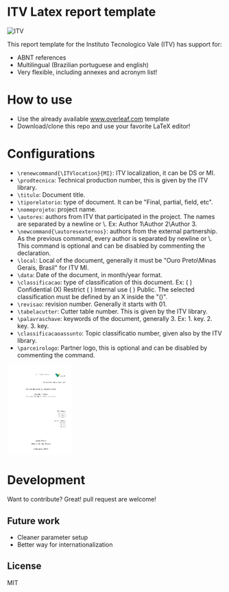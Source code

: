 # ITV Latex report template

<img src="http://www.itv.org/wp-content/themes/html5blank/img/logo-vale.svg" alt="ITV" width="150px"/>

This report template for the Instituto Tecnologico Vale (ITV) has support for:

  - ABNT references
  - Multilingual (Brazilian portuguese and english)
  - Very flexible, including annexes and acronym list!

# How to use

  - Use the already available www.overleaf.com template
  - Download/clone this repo and use your favorite LaTeX editor!

# Configurations

  - ```\renewcommand{\ITVlocation}{MI}```: ITV localization, it can be DS or MI.
  - ```\prodtecnica```: Technical production number, this is given by the ITV library.
  - ```\titulo```: Document title.
  - ```\tiporelatorio```: type of document. It can be "Final, partial, field, etc".
  - ```\nomeprojeto```: project name.
  - ```\autores```: authors from ITV that participated in the project. The names are separated by a newline or \\.  Ex: Author 1\\Author 2\\Author 3.
  - ```\newcommand{\autoresexternos}```: authors from the external partnership. As the previous command, every author is separated by newline or \\. This command is optional and can be disabled by commenting the declaration.
  - ```\local```: Local of the document, generally it must be "Ouro Preto\\Minas Gerais, Brasil" for ITV MI.
  - ```\data```: Date of the document, in month/year format.
  - ```\classificacao```: type of classification of this document. Ex: (  ) Confidential  (X) Restrict  (  )  Internal use  (  ) Public. The selected classification must be defined by an X inside the "()".
  - ```\revisao```: revision number. Generally it starts with 01.
  - ```\tabelacutter```: Cutter table number. This is given by the ITV library.
  - ```\palavraschave```: keywords of the document, generally 3. Ex: 1. key. 2. key. 3. key.
  - ```\classificacaoassunto```: Topic classificatio number, given also by the ITV library.
  - ```\parceirologo```: Partner logo, this is optional and can be disabled by commenting the command.
    
<img src="images/screenshot.png" alt="screenshot" width="150px"/>

# Development

Want to contribute? Great! pull request are welcome!

## Future work

  - Cleaner parameter setup
  - Better way for internationalization
    
License
----

MIT